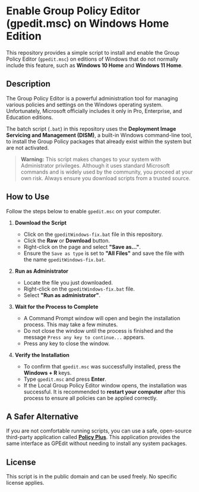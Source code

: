 # Enable Group Policy Editor (gpedit.msc) on Windows Home Edition

This repository provides a simple script to install and enable the Group Policy Editor (`gpedit.msc`) on editions of Windows that do not normally include this feature, such as **Windows 10 Home** and **Windows 11 Home**.

## Description

The Group Policy Editor is a powerful administration tool for managing various policies and settings on the Windows operating system. Unfortunately, Microsoft officially includes it only in Pro, Enterprise, and Education editions.

The batch script (`.bat`) in this repository uses the **Deployment Image Servicing and Management (DISM)**, a built-in Windows command-line tool, to install the Group Policy packages that already exist within the system but are not activated.

> **Warning:**
> This script makes changes to your system with Administrator privileges. Although it uses standard Microsoft commands and is widely used by the community, you proceed at your own risk. Always ensure you download scripts from a trusted source.

## How to Use

Follow the steps below to enable `gpedit.msc` on your computer.

1.  **Download the Script**
    * Click on the `gpeditWindows-fix.bat` file in this repository.
    * Click the **Raw** or **Download** button.
    * Right-click on the page and select **"Save as..."**.
    * Ensure the `Save as type` is set to **"All Files"** and save the file with the name `gpeditWindows-fix.bat`.

2.  **Run as Administrator**
    * Locate the file you just downloaded.
    * Right-click on the `gpeditWindows-fix.bat` file.
    * Select **"Run as administrator"**.

3.  **Wait for the Process to Complete**
    * A Command Prompt window will open and begin the installation process. This may take a few minutes.
    * Do not close the window until the process is finished and the message `Press any key to continue...` appears.
    * Press any key to close the window.

4.  **Verify the Installation**
    * To confirm that `gpedit.msc` was successfully installed, press the **Windows + R** keys.
    * Type `gpedit.msc` and press **Enter**.
    * If the Local Group Policy Editor window opens, the installation was successful. It is recommended to **restart your computer** after this process to ensure all policies can be applied correctly.

## A Safer Alternative

If you are not comfortable running scripts, you can use a safe, open-source third-party application called **[Policy Plus](https://github.com/Fleex255/PolicyPlus)**. This application provides the same interface as GPEdit without needing to install any system packages.

## License

This script is in the public domain and can be used freely. No specific license applies.
